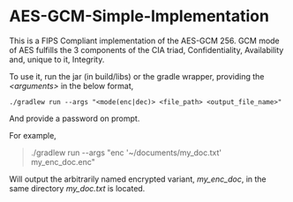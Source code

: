 # AES-GCM-Simple-Implementation

This is a FIPS Compliant implementation of the AES-GCM 256.
GCM mode of AES fulfills the 3 components of the CIA triad, Confidentiality, Availability and, unique to it, Integrity.

To use it, run the jar (in build/libs) or the gradle wrapper, providing the *\<arguments\>* in the below format,

    ./gradlew run --args "<mode(enc|dec)> <file_path> <output_file_name>"

And provide a password on prompt.

For example, 

> ./gradlew run --args "enc '~/documents/my_doc.txt'
> my_enc_doc.enc"

Will output the arbitrarily named encrypted variant, *my_enc_doc*, in the same directory *my_doc.txt* is located.
